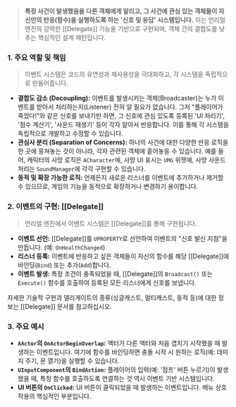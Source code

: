 > **특정 사건이 발생했음을 다른 객체에게 알리고, 그 사건에 관심 있는 객체들이 자신만의 반응(함수)을 실행하도록 하는 '신호 및 응답' 시스템입니다.** 이는 언리얼 엔진의 강력한 [[Delegate]] 기능을 기반으로 구현되며, 객체 간의 결합도를 낮추는 핵심적인 설계 패턴입니다.

### **1. 주요 역할 및 책임**
> 이벤트 시스템은 코드의 유연성과 재사용성을 극대화하고, 각 시스템을 독립적으로 만들어줍니다.
* **결합도 감소 (Decoupling):**
    이벤트를 발생시키는 객체(Broadcaster)는 누가 이벤트를 받아서 처리하는지(Listener) 전혀 알 필요가 없습니다. 그저 "플레이어가 죽었다!"와 같은 신호를 보내기만 하면, 그 신호에 관심 있도록 등록된 'UI 처리기', '점수 계산기', '사운드 재생기' 등이 각자 알아서 반응합니다. 이를 통해 각 시스템을 독립적으로 개발하고 수정할 수 있습니다.
* **관심사 분리 (Separation of Concerns):**
    하나의 사건에 대한 다양한 반응 로직을 한 곳에 뭉쳐놓는 것이 아니라, 각자 관련된 객체에 흩어놓을 수 있습니다. 예를 들어, 캐릭터의 사망 로직은 `ACharacter`에, 사망 UI 표시는 `UMG` 위젯에, 사망 사운드 처리는 `SoundManager`에 각각 구현할 수 있습니다.
* **동적 및 확장 가능한 로직:**
    언제든지 새로운 리스너를 이벤트에 추가하거나 제거할 수 있으므로, 게임의 기능을 동적으로 확장하거나 변경하기 용이합니다.

### **2. 이벤트의 구현: [[Delegate]]**
> 언리얼 엔진에서 이벤트 시스템은 [[Delegate]]를 통해 구현됩니다.
* **이벤트 선언:** [[Delegate]]를 `UPROPERTY`로 선언하여 이벤트의 "신호 발신 지점"을 만듭니다. (예: `OnHealthChanged`)
* **리스너 등록:** 이벤트에 반응하고 싶은 객체들이 자신의 함수를 해당 [[Delegate]]에 바인딩(`Bind`) 또는 추가(`Add`)합니다.
* **이벤트 발생:** 특정 조건이 충족되었을 때, [[Delegate]]의 `Broadcast()` 또는 `Execute()` 함수를 호출하여 등록된 모든 리스너에게 신호를 보냅니다.

자세한 기술적 구현과 델리게이트의 종류(싱글캐스트, 멀티캐스트, 동적 등)에 대한 정보는 [[Delegate]] 문서를 참고하십시오.

### **3. 주요 예시**
* **`AActor`의 `OnActorBeginOverlap`:**
    액터가 다른 액터와 처음 겹치기 시작했을 때 발생하는 이벤트입니다. 여기에 함수를 바인딩하면 충돌 시작 시 원하는 로직(예: 데미지 주기, 문 열기)을 실행할 수 있습니다.
* **`UInputComponent`의 `BindAction`:**
    플레이어의 입력(예: '점프' 버튼 누르기)이 발생했을 때, 특정 함수를 호출하도록 연결하는 것 역시 이벤트 기반 시스템입니다.
* **UI 버튼의 `OnClicked`:**
    UI 버튼이 클릭되었을 때 발생하는 이벤트입니다. 메뉴 상호작용의 핵심적인 부분입니다.